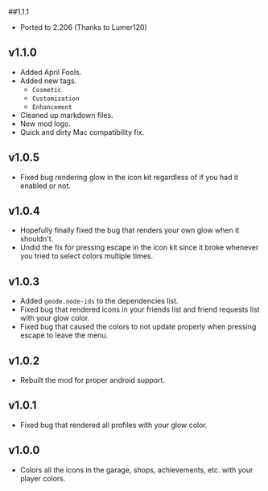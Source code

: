 ##1.1.1
- Ported to 2.206 (Thanks to Lumer120)

## v1.1.0
- Added April Fools.
- Added new tags.
  - `Cosmetic`
  - `Customization`
  - `Enhancement`
- Cleaned up markdown files.
- New mod logo.
- Quick and dirty Mac compatibility fix.

## v1.0.5
- Fixed bug rendering glow in the icon kit regardless of if you had it enabled or not.

## v1.0.4
- Hopefully finally fixed the bug that renders your own glow when it shouldn't.
- Undid the fix for pressing escape in the icon kit since it broke whenever you tried to select colors multiple times.

## v1.0.3
- Added `geode.node-ids` to the dependencies list.
- Fixed bug that rendered icons in your friends list and friend requests list with your glow color.
- Fixed bug that caused the colors to not update properly when pressing escape to leave the menu.

## v1.0.2
- Rebuilt the mod for proper android support.

## v1.0.1
- Fixed bug that rendered all profiles with your glow color.

## v1.0.0
- Colors all the icons in the garage, shops, achievements, etc. with your player colors.
